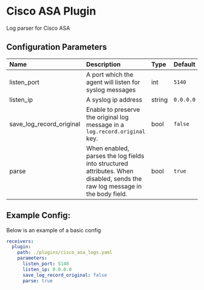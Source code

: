 # Cisco ASA Plugin

Log parser for Cisco ASA

## Configuration Parameters

| Name | Description | Type | Default | Required | Values |
|:-- |:-- |:-- |:-- |:-- |:-- |
| listen_port | A port which the agent will listen for syslog messages | int | `5140` | false |  |
| listen_ip | A syslog ip address | string | `0.0.0.0` | false |  |
| save_log_record_original | Enable to preserve the original log message in a `log.record.original` key. | bool | `false` | false |  |
| parse | When enabled, parses the log fields into structured attributes. When disabled, sends the raw log message in the body field. | bool | `true` | false |  |

## Example Config:

Below is an example of a basic config

```yaml
receivers:
  plugin:
    path: ./plugins/cisco_asa_logs.yaml
    parameters:
      listen_port: 5140
      listen_ip: 0.0.0.0
      save_log_record_original: false
      parse: true
```
